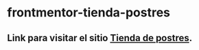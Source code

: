 # frontmentor-tienda-postres

## Link para visitar el sitio [Tienda de postres](heartfelt-tiramisu-bcabae.netlify.app).
